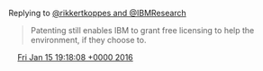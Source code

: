 Replying to [@rikkertkoppes and @IBMResearch](https://twitter.com/rikkertkoppes/status/688075793445072896)

> Patenting still enables IBM to grant free licensing to help the environment, if they choose to\.

<img src="../../media/tweet.ico" width="12" /> [Fri Jan 15 19:18:08 +0000 2016](https://twitter.com/DromerDenker/status/688077726171967488)